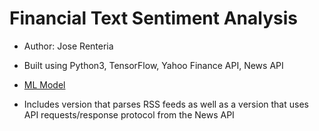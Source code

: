 # Financial Text Sentiment Analysis
- Author: Jose Renteria
- Built using Python3, TensorFlow, Yahoo Finance API, News API
    
-  [ML Model](https://huggingface.co/ProsusAI/finbert?text=Stocks+rallied+and+the+British+pound+gained.)

- Includes version that parses RSS feeds as well as a version that uses API requests/response protocol from the News API
